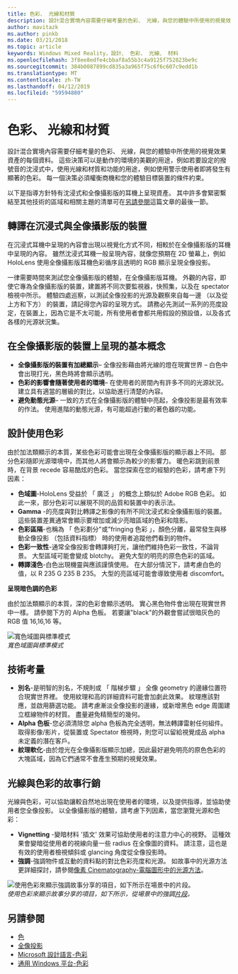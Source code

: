 ```yaml
---
title: 色彩、 光線和材質
description: 設計混合實境內容需要仔細考量的色彩、 光線，與您的體驗中所使用的視覺效果資產的每個資料。
author: mavitazk
ms.author: pinkb
ms.date: 03/21/2018
ms.topic: article
keywords: Windows Mixed Reality，設計、 色彩、 光線、 材料
ms.openlocfilehash: 3f8ee8edfe4cbbaf8a55b3c4a9125f752823be9c
ms.sourcegitcommit: 384b0087899cd835a3a965f75c6f6c607c9edd1b
ms.translationtype: MT
ms.contentlocale: zh-TW
ms.lasthandoff: 04/12/2019
ms.locfileid: "59594880"
---
```

# <a name="color-light-and-materials"></a>色彩、 光線和材質

設計混合實境內容需要仔細考量的色彩、 光線，與您的體驗中所使用的視覺效果資產的每個資料。 這些決策可以是動作的環境的美觀的用途，例如若要設定的撥號音的沈浸式中，使用光線和材質和功能的用途，例如使用警示使用者即將發生有顯著的色彩。 每一個決策必須權衡商機和您的體驗目標裝置的條件約束。

以下是指導方針特有沈浸式和全像攝影版的耳機上呈現資產。 其中許多會緊密繫結至其他技術的區域和相關主題的清單可在[另請參閱](color,-light-and-materials.md#see-also)這篇文章的最後一節。

## <a name="rendering-on-immersive-vs-holographic-devices"></a>轉譯在沉浸式與全像攝影版的裝置

在沉浸式耳機中呈現的內容會出現以視覺化方式不同，相較於在全像攝影版的耳機中呈現的內容。 雖然沈浸式耳機一般呈現內容，就像您預期在 2D 螢幕上，例如 HoloLens 使用全像攝影版耳機色彩循序且透明的 RGB 顯示呈現全像投影。

一律需要時間來測試您全像攝影版的體驗，在全像攝影版耳機。 外觀的內容，即使它專為全像攝影版的裝置，建置將不同次要監視器，快照集，以及在 spectator 檢視中所示。 體驗四處巡察，以測試全像投影的光源及觀察來自每一邊 （以及從上方和下方） 的裝置，請記得您內容的呈現方式。 請務必先測試一系列的亮度設定，在裝置上，因為它是不太可能，所有使用者會都共用假設的預設值，以及各式各樣的光源狀況集。

## <a name="fundamentals-of-rendering-on-holographic-devices"></a>在全像攝影版的裝置上呈現的基本概念
* **全像攝影版的裝置有加總顯示**– 全像投影藉由將光線的燈在現實世界 – 白色中會出現打光，黑色時將會顯示透明。
* **色彩的影響會隨著使用者的環境**– 在使用者的房間內有許多不同的光源狀況。 建立具有適當的層級的對比，以協助進行清楚的內容。
* **避免動態光源**– 一致的方式在全像攝影版的體驗中亮起，全像投影是最有效率的作法。 使用進階的動態光源，有可能超過行動的著色器的功能。

## <a name="designing-with-color"></a>設計使用色彩

由於加法類顯示的本質，某些色彩可能會出現在全像攝影版的顯示器上不同。 部分色彩隨即光源環境中，而其他人將會顯示為較少的影響力。 暖色彩跳到前景時，在背景 recede 容易酷炫的色彩。 當您探索在您的經驗的色彩，請考慮下列因素：
* **色域圖**-HoloLens 受益於 「 廣泛 」 的概念上類似於 Adobe RGB 色彩。 如此一來，部分色彩可以展現不同的品質和裝置中的表示法。
* **Gamma** -的亮度與對比轉譯之影像的有所不同沈浸式和全像攝影版的裝置。 這些裝置差異通常會顯示要增加或減少亮暗區域的色彩和陰影。
* **色彩區隔**-也稱為 「 色彩劃分"或"fringing 色彩 」，顏色分離，最常發生與移動全像投影 （包括資料指標） 時的使用者追蹤他們看到的物件。
* **色彩一致性**-通常全像投影會轉譯夠打光，讓他們維持色彩一致性，不論背景。 大型區域可能會變成 blotchy。 避免大型的明亮的原色色彩的區域。
* **轉譯淺色**-白色出現機靈與應該謹慎使用。 在大部分情況下，請考慮白色的值，以 R 235 G 235 B 235。 大型的亮區域可能會導致使用者 discomfort。

**呈現暗色調的色彩**

由於加法類顯示的本質，深的色彩會顯示透明。 實心黑色物件會出現在現實世界中一樣。 請參閱下方的 Alpha 色板。 若要讓"black"的外觀會嘗試很暗灰色的 RGB 值 16,16,16 等。

![寬色域圖與標準模式](images/640px-widegamut.png)<br>
*寬色域圖與標準模式*

## <a name="technical-considerations"></a>技術考量
* **別名**-是明智的別名，不規則或 「 階梯步驟 」 全像 geometry 的邊緣位置符合現實世界裡。 使用紋理和高的詳細資料可能會加劇此效果。 紋理應該對應，並啟用篩選功能。 請考慮漸淡全像投影的邊緣，或新增黑色 edge 周圍建立框線物件的材質。 盡量避免精簡型的幾何。
* **Alpha 色板**-您必須清除您 alpha 色板為完全透明，無法轉譯雷射任何組件。 取得影像/影片，從裝置或 Spectator 檢視時，則您可以留給視覺成品 alpha 未定義的潛在客戶。
* **紋理軟化**-由於燈光在全像攝影版顯示加總，因此最好避免明亮的原色色彩的大塊區域，因為它們通常不會產生預期的視覺效果。

## <a name="storytelling-with-light-and-color"></a>光線與色彩的故事行銷

光線與色彩，可以協助讓較自然地出現在使用者的環境，以及提供指導，並協助使用者您全像投影。 以全像攝影版的體驗，請考慮下列因素，當您瀏覽光源和色彩：
* **Vignetting** -變暗材料 '插文' 效果可協助使用者的注意力中心的視野。 這種效果會變暗從使用者的視線向量一些 radius 在全像圖的資料。 請注意，這也是有效的使用者檢視傾斜或 glancing 角度從全像投影時。
* **強調**-強調物件或互動的資料點的對比色彩亮度和光源。 如故事中的光源方法更詳細探討，請參閱[像素 Cinematography-電腦圖形中的光源方法](http://media.siggraph.org/education/cgsource/Archive/ConfereceCourses/S96/course30.pdf)。

![使用色彩來顯示強調故事分享的項目，如下所示在場景中的片段。](images/640px-fragments.jpg)<br>
*使用色彩來顯示故事分享的項目，如下所示，從場景中的強調[片段](https://www.microsoft.com/p/fragments/9nblggh5ggm8)。*

## <a name="see-also"></a>另請參閱
* [色](hologram-stability.md#color-separation)
* [全像投影](hologram.md)
* [Microsoft 設計語言-色彩](https://www.microsoft.com/design/color)
* [通用 Windows 平台-色彩](https://docs.microsoft.com/windows/uwp/style/color)
